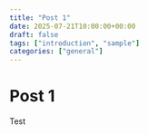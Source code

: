 ```yaml
---
title: "Post 1"
date: 2025-07-21T10:00:00+00:00
draft: false
tags: ["introduction", "sample"]
categories: ["general"]
---
```


# Post 1

Test